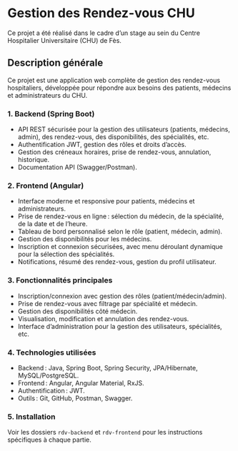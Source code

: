 # Gestion des Rendez-vous CHU

Ce projet a été réalisé dans le cadre d’un stage au sein du Centre Hospitalier Universitaire (CHU) de Fès.

## Description générale

Ce projet est une application web complète de gestion des rendez-vous hospitaliers, développée pour répondre aux besoins des patients, médecins et administrateurs du CHU.

### 1. Backend (Spring Boot)
- API REST sécurisée pour la gestion des utilisateurs (patients, médecins, admin), des rendez-vous, des disponibilités, des spécialités, etc.
- Authentification JWT, gestion des rôles et droits d’accès.
- Gestion des créneaux horaires, prise de rendez-vous, annulation, historique.
- Documentation API (Swagger/Postman).

### 2. Frontend (Angular)
- Interface moderne et responsive pour patients, médecins et administrateurs.
- Prise de rendez-vous en ligne : sélection du médecin, de la spécialité, de la date et de l’heure.
- Tableau de bord personnalisé selon le rôle (patient, médecin, admin).
- Gestion des disponibilités pour les médecins.
- Inscription et connexion sécurisées, avec menu déroulant dynamique pour la sélection des spécialités.
- Notifications, résumé des rendez-vous, gestion du profil utilisateur.

### 3. Fonctionnalités principales
- Inscription/connexion avec gestion des rôles (patient/médecin/admin).
- Prise de rendez-vous avec filtrage par spécialité et médecin.
- Gestion des disponibilités côté médecin.
- Visualisation, modification et annulation des rendez-vous.
- Interface d’administration pour la gestion des utilisateurs, spécialités, etc.

### 4. Technologies utilisées
- Backend : Java, Spring Boot, Spring Security, JPA/Hibernate, MySQL/PostgreSQL.
- Frontend : Angular, Angular Material, RxJS.
- Authentification : JWT.
- Outils : Git, GitHub, Postman, Swagger.

### 5. Installation
Voir les dossiers `rdv-backend` et `rdv-frontend` pour les instructions spécifiques à chaque partie.
